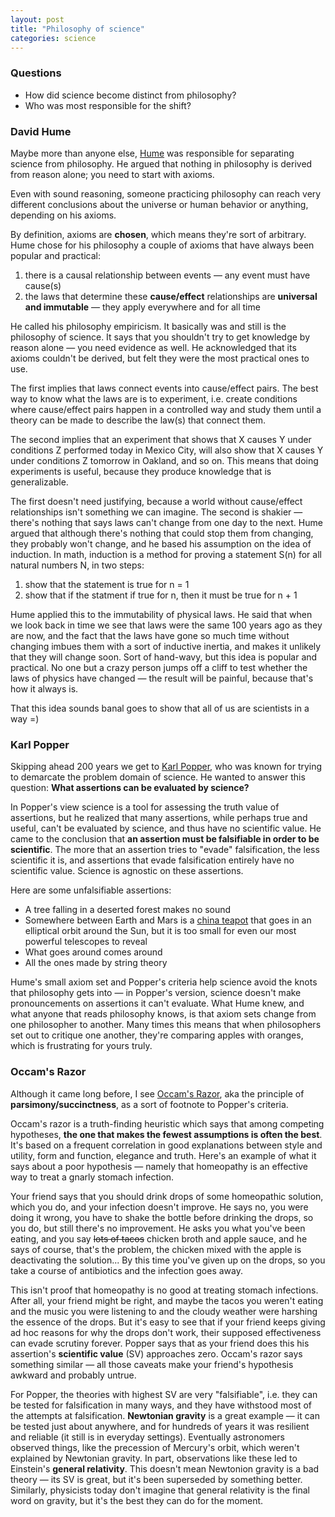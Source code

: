 ```yaml
---
layout: post
title: "Philosophy of science"
categories: science
---
```


### Questions
- How did science become distinct from philosophy?
- Who was most responsible for the shift?


### David Hume
Maybe more than anyone else, [Hume](https://en.wikipedia.org/wiki/David_Hume) was responsible for separating science from philosophy. He argued that nothing in philosophy is derived from reason alone; you need to start with axioms.

Even with sound reasoning, someone practicing philosophy can reach very different conclusions about the universe or human behavior or anything, depending on his axioms.

By definition, axioms are __chosen__, which means they're sort of arbitrary. Hume chose for his philosophy a couple of axioms that have always been popular and practical:

1. there is a causal relationship between events &mdash; any event must have cause(s)
2. the laws that determine these __cause/effect__ relationships are __universal and immutable__ &mdash; they apply everywhere and for all time

He called his philosophy empiricism. It basically was and still is the philosophy of science. It says that you shouldn't try to get knowledge by reason alone &mdash; you need evidence as well. He acknowledged that its axioms couldn't be derived, but felt they were the most practical ones to use.

The first implies that laws connect events into cause/effect pairs. The best way to know what the laws are is to experiment, i.e. create conditions where cause/effect pairs happen in a controlled way and study them until a theory can be made to describe the law(s) that connect them.

The second implies that an experiment that shows that X causes Y under conditions Z performed today in Mexico City, will also show that X causes Y under conditions Z tomorrow in Oakland, and so on. This means that doing experiments is useful, because they produce knowledge that is generalizable.

The first doesn't need justifying, because a world without cause/effect relationships isn't something we can imagine. The second is shakier &mdash; there's nothing that says laws can't change from one day to the next. Hume argued that although there's nothing that could stop them from changing, they probably won't change, and he based his assumption on the idea of induction. In math, induction is a method for proving a statement S(n) for all natural numbers N, in two steps:

1. show that the statement is true for n = 1
2. show that if the statment if true for n, then it must be true for n + 1

Hume applied this to the immutability of physical laws. He said that when we look back in time we see that laws were the same 100 years ago as they are now, and the fact that the laws have gone so much time without changing imbues them with a sort of inductive inertia, and makes it unlikely that they will change soon. Sort of hand-wavy, but this idea is popular and practical. No one but a crazy person jumps off a cliff to test whether the laws of physics have changed &mdash; the result will be painful, because that's how it always is.

That this idea sounds banal goes to show that all of us are scientists in a way =)


### Karl Popper
Skipping ahead 200 years we get to [Karl Popper](https://en.wikipedia.org/wiki/Karl_Popper), who was known for trying to demarcate the problem domain of science. He wanted to answer this question: __What assertions can be evaluated by science?__

In Popper's view science is a tool for assessing the truth value of assertions, but he realized that many assertions, while perhaps true and useful, can't be evaluated by science, and thus have no scientific value. He came to the conclusion that __an assertion must be falsifiable in order to be scientific__. The more that an assertion tries to "evade" falsification, the less scientific it is, and assertions that evade falsification entirely have no scientific value. Science is agnostic on these assertions.

Here are some unfalsifiable assertions:

* A tree falling in a deserted forest makes no sound
* Somewhere between Earth and Mars is a [china teapot](https://en.wikipedia.org/wiki/Russell%27s_teapot) that goes in an elliptical orbit around the Sun, but it is too small for even our most powerful telescopes to reveal
* What goes around comes around
* All the ones made by string theory

Hume's small axiom set and Popper's criteria help science avoid the knots that philosophy gets into &mdash; in Popper's version, science doesn't make pronouncements on assertions it can't evaluate. What Hume knew, and what anyone that reads philosophy knows, is that axiom sets change from one philosopher to another. Many times this means that when philosophers set out to critique one another, they're comparing apples with oranges, which is frustrating for yours truly.


### Occam's Razor
Although it came long before, I see [Occam's Razor](https://en.wikipedia.org/wiki/Occam%27s_razor), aka the principle of __parsimony/succinctness__, as a sort of footnote to Popper's criteria.

Occam's razor is a truth-finding heuristic which says that among competing hypotheses, __the one that makes the fewest assumptions is often the best__. It's based on a frequent correlation in good explanations between style and utility, form and function, elegance and truth. Here's an example of what it says about a poor hypothesis &mdash; namely that homeopathy is an effective way to treat a gnarly stomach infection.

Your friend says that you should drink drops of some homeopathic solution, which you do, and your infection doesn't improve. He says no, you were doing it wrong, you have to shake the bottle before drinking the drops, so you do, but still there's no improvement. He asks you what you've been eating, and you say ~~lots of tacos~~ chicken broth and apple sauce, and he says of course, that's the problem, the chicken mixed with the apple is deactivating the solution... By this time you've given up on the drops, so you take a course of antibiotics and the infection goes away.

This isn't proof that homeopathy is no good at treating stomach infections. After all, your friend might be right, and maybe the tacos you weren't eating and the music you were listening to and the cloudy weather were harshing the essence of the drops. But it's easy to see that if your friend keeps giving ad hoc reasons for why the drops don't work, their supposed effectiveness can evade scrutiny forever. Popper says that as your friend does this his assertion's __scientific value__ (SV) approaches zero. Occam's razor says something similar &mdash; all those caveats make your friend's hypothesis awkward and probably untrue.

For Popper, the theories with highest SV are very "falsifiable", i.e. they can be tested for falsification in many ways, and they have withstood most of the attempts at falsification. __Newtonian gravity__ is a great example &mdash; it can be tested just about anywhere, and for hundreds of years it was resilient and reliable (it still is in everyday settings). Eventually astronomers observed things, like the precession of Mercury's orbit, which weren't explained by Newtonian gravity. In part, observations like these led to Einstein's __general relativity__. This doesn't mean Newtonion gravity is a bad theory &mdash; its SV is great, but it's been superseded by something better. Similarly, physicists today don't imagine that general relativity is the final word on gravity, but it's the best they can do for the moment.
